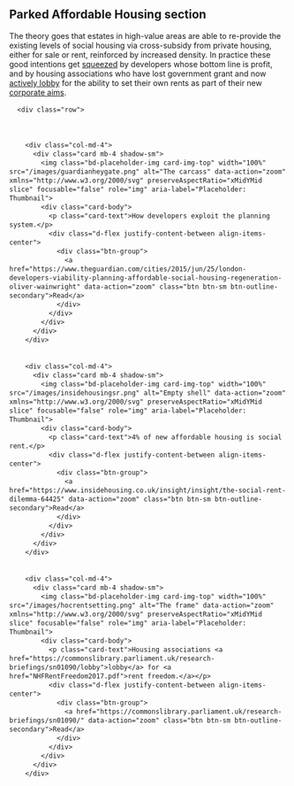 <h2>Parked Affordable Housing section</h2>

<p class="lead text-muted" align="left">
The theory goes that estates in high-value areas are able to re-provide the existing levels of social housing via cross-subsidy from private housing, either for sale or rent, reinforced by increased density. In practice these good intentions get <a href="https://www.theguardian.com/cities/2015/jun/25/london-developers-viability-planning-affordable-social-housing-regeneration-oliver-wainwright">squeezed</a> by developers whose bottom line is profit, and by housing associations who have lost government grant and now <a href="https://commonslibrary.parliament.uk/research-briefings/sn01090/">actively lobby</a> for the ability to set their own rents as part of their new <a href="https://www.theguardian.com/society/2018/jun/13/fury-affordable-homes-redeveloped-sold-housing-associations">corporate aims</a>.</p>

</div>
</section>


 <div class="container">

      <div class="row">

  

        <div class="col-md-4">
          <div class="card mb-4 shadow-sm">
            <img class="bd-placeholder-img card-img-top" width="100%" src="/images/guardianheygate.png" alt="The carcass" data-action="zoom" xmlns="http://www.w3.org/2000/svg" preserveAspectRatio="xMidYMid slice" focusable="false" role="img" aria-label="Placeholder: Thumbnail">
            <div class="card-body">
              <p class="card-text">How developers exploit the planning system.</p>
              <div class="d-flex justify-content-between align-items-center">
                <div class="btn-group">
                  <a href="https://www.theguardian.com/cities/2015/jun/25/london-developers-viability-planning-affordable-social-housing-regeneration-oliver-wainwright" data-action="zoom" class="btn btn-sm btn-outline-secondary">Read</a>
                </div>
              </div>
            </div>
          </div>
        </div>
 

        <div class="col-md-4">
          <div class="card mb-4 shadow-sm">
            <img class="bd-placeholder-img card-img-top" width="100%" src="/images/insidehousingsr.png" alt="Empty shell" data-action="zoom" xmlns="http://www.w3.org/2000/svg" preserveAspectRatio="xMidYMid slice" focusable="false" role="img" aria-label="Placeholder: Thumbnail">
            <div class="card-body">
              <p class="card-text">4% of new affordable housing is social rent.</p>
              <div class="d-flex justify-content-between align-items-center">
                <div class="btn-group">
                  <a href="https://www.insidehousing.co.uk/insight/insight/the-social-rent-dilemma-64425" data-action="zoom" class="btn btn-sm btn-outline-secondary">Read</a>
                </div>
              </div>
            </div>
          </div>
        </div>
 

        <div class="col-md-4">
          <div class="card mb-4 shadow-sm">
            <img class="bd-placeholder-img card-img-top" width="100%" src="/images/hocrentsetting.png" alt="The frame" data-action="zoom" xmlns="http://www.w3.org/2000/svg" preserveAspectRatio="xMidYMid slice" focusable="false" role="img" aria-label="Placeholder: Thumbnail">
            <div class="card-body">
              <p class="card-text">Housing associations <a href="https://commonslibrary.parliament.uk/research-briefings/sn01090/lobby">lobby</a> for <a href="NHFRentFreedom2017.pdf">rent freedom.</a></p>
              <div class="d-flex justify-content-between align-items-center">
                <div class="btn-group">
                  <a href="https://commonslibrary.parliament.uk/research-briefings/sn01090/" data-action="zoom" class="btn btn-sm btn-outline-secondary">Read</a>
                </div>
              </div>
            </div>
          </div>
        </div>
 
